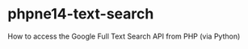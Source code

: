 phpne14-text-search
===================

How to access the Google Full Text Search API from PHP (via Python)
